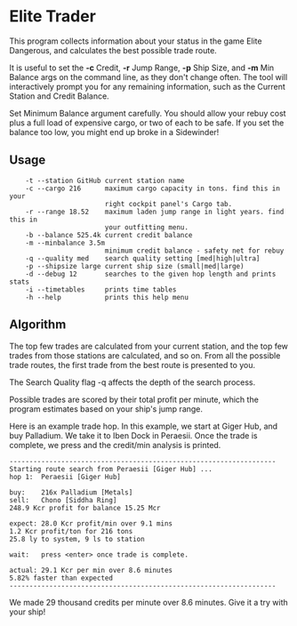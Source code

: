# Elite Trader
This program collects information about your status in the game Elite Dangerous,
and calculates the best possible trade route.

It is useful to set the **-c** Credit, **-r** Jump Range, **-p** Ship Size, and 
**-m** Min Balance args on the command line, as they don't change often.
The tool will interactively prompt you for any remaining information,
such as the Current Station and Credit Balance.

Set Minimum Balance argument carefully.  You should allow your rebuy
cost plus a full load of expensive cargo, or two of each to be safe.
If you set the balance too low, you might end up broke in a Sidewinder!

## Usage
```
    -t --station GitHub current station name
    -c --cargo 216      maximum cargo capacity in tons. find this in your
                        right cockpit panel's Cargo tab.
    -r --range 18.52    maximum laden jump range in light years. find this in
                        your outfitting menu.
    -b --balance 525.4k current credit balance
    -m --minbalance 3.5m
                        minimum credit balance - safety net for rebuy
    -q --quality med    search quality setting [med|high|ultra]
    -p --shipsize large current ship size (small|med|large)
    -d --debug 12       searches to the given hop length and prints stats
    -i --timetables     prints time tables
    -h --help           prints this help menu
```
## Algorithm
The top few trades are calculated from your current station, and the
top few trades from those stations are calculated, and so on.
From all the possible trade routes, the first trade from 
the best route is presented to you.

The Search Quality flag -q affects the depth of the search process.

Possible trades are scored by their total profit per minute,
which the program estimates based on your ship's jump range.

Here is an example trade hop.  In this example, we start at Giger Hub,
and buy Palladium.  We take it to Iben Dock in Peraesii.
Once the trade is complete, we press <enter> and the credit/min
analysis is printed.

```
-------------------------------------------------------------------
Starting route search from Peraesii [Giger Hub] ...
hop 1:	Peraesii [Giger Hub]

buy:	216x Palladium [Metals]
sell:	Chono [Siddha Ring]
248.9 Kcr profit for balance 15.25 Mcr

expect:	28.0 Kcr profit/min over 9.1 mins
1.2 Kcr profit/ton for 216 tons
25.8 ly to system, 9 ls to station

wait:	press <enter> once trade is complete.

actual:	29.1 Kcr per min over 8.6 minutes
5.82% faster than expected
-------------------------------------------------------------------
```

We made 29 thousand credits per minute over 8.6 minutes.
Give it a try with your ship!
